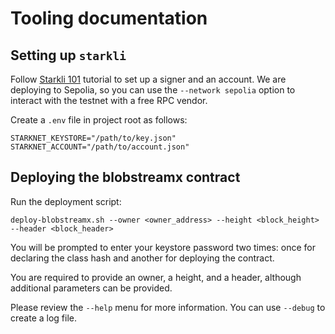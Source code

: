 # Tooling documentation

## Setting up `starkli`

Follow [Starkli 101](https://book.starkli.rs/tutorials/starkli-101) tutorial to set up a signer and an account. We are deploying to Sepolia, so you can use the `--network sepolia` option to interact with the testnet with a free RPC vendor.

Create a `.env` file in project root as follows:

````shell
STARKNET_KEYSTORE="/path/to/key.json"
STARKNET_ACCOUNT="/path/to/account.json"
````

## Deploying the blobstreamx contract

Run the deployment script:

````shell
deploy-blobstreamx.sh --owner <owner_address> --height <block_height> --header <block_header>
````

You will be prompted to enter your keystore password two times: once for declaring the class hash and another for deploying the contract.

You are required to provide an owner, a height, and a header, although additional parameters can be provided.

Please review the `--help` menu for more information. You can use `--debug` to create a log file.
